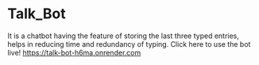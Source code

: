 # Talk_Bot
It is a chatbot having the feature of storing the last three typed entries, helps in reducing time and redundancy of typing.
Click here to use the bot live! https://talk-bot-h6ma.onrender.com

